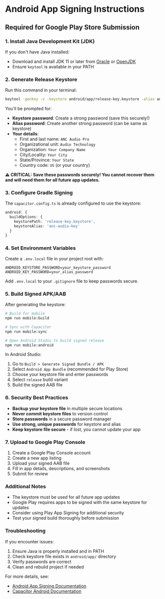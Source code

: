 # Android App Signing Instructions

## Required for Google Play Store Submission

### 1. Install Java Development Kit (JDK)

If you don't have Java installed:
- Download and install JDK 11 or later from [Oracle](https://www.oracle.com/java/technologies/downloads/) or [OpenJDK](https://openjdk.org/)
- Ensure `keytool` is available in your PATH

### 2. Generate Release Keystore

Run this command in your terminal:

```bash
keytool -genkey -v -keystore android/app/release-key.keystore -alias anc-audio-key -keyalg RSA -keysize 2048 -validity 10000
```

You'll be prompted for:
- **Keystore password**: Create a strong password (save this securely!)
- **Alias password**: Create another strong password (can be same as keystore)
- **Your details**:
  - First and last name: `ANC Audio Pro`
  - Organizational unit: `Audio Technology`
  - Organization: `Your Company Name`
  - City/Locality: `Your City`
  - State/Province: `Your State`
  - Country code: `US` (or your country)

**⚠️ CRITICAL: Save these passwords securely! You cannot recover them and will need them for all future app updates.**

### 3. Configure Gradle Signing

The `capacitor.config.ts` is already configured to use the keystore:

```typescript
android: {
  buildOptions: {
    keystorePath: 'release-key.keystore',
    keystoreAlias: 'anc-audio-key'
  }
}
```

### 4. Set Environment Variables

Create a `.env.local` file in your project root with:

```env
ANDROID_KEYSTORE_PASSWORD=your_keystore_password
ANDROID_KEY_PASSWORD=your_alias_password
```

Add `.env.local` to your `.gitignore` file to keep passwords secure.

### 5. Build Signed APK/AAB

After generating the keystore:

```bash
# Build for mobile
npm run mobile:build

# Sync with Capacitor
npm run mobile:sync

# Open Android Studio to build signed release
npm run mobile:android
```

In Android Studio:
1. Go to `Build > Generate Signed Bundle / APK`
2. Select `Android App Bundle` (recommended for Play Store)
3. Choose your keystore file and enter passwords
4. Select `release` build variant
5. Build the signed AAB file

### 6. Security Best Practices

- **Backup your keystore file** in multiple secure locations
- **Never commit keystore files** to version control
- **Store passwords** in a secure password manager
- **Use strong, unique passwords** for keystore and alias
- **Keep keystore file secure** - if lost, you cannot update your app

### 7. Upload to Google Play Console

1. Create a Google Play Console account
2. Create a new app listing
3. Upload your signed AAB file
4. Fill in app details, descriptions, and screenshots
5. Submit for review

### Additional Notes

- The keystore must be used for all future app updates
- Google Play requires apps to be signed with the same keystore for updates
- Consider using Play App Signing for additional security
- Test your signed build thoroughly before submission

### Troubleshooting

If you encounter issues:
1. Ensure Java is properly installed and in PATH
2. Check keystore file exists in `android/app/` directory
3. Verify passwords are correct
4. Clean and rebuild project if needed

For more details, see:
- [Android App Signing Documentation](https://developer.android.com/studio/publish/app-signing)
- [Capacitor Android Documentation](https://capacitorjs.com/docs/android)